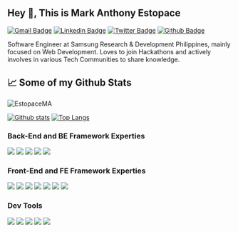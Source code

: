 ## Hey 👋, This is Mark Anthony Estopace
[![Gmail Badge](https://img.shields.io/badge/-estopace.ma@gmail.com-c14438?style=flat&logo=Gmail&logoColor=white&link=mailto:estopace.ma@gmail.com)](mailto:estopace.ma@gmail.com) 
[![Linkedin Badge](https://img.shields.io/badge/-EstopaceMA-0072b1?style=flat&logo=Linkedin&logoColor=white&link=https://www.linkedin.com/in/mark-anthony-estopace-093145160/)](https://www.linkedin.com/in/mark-anthony-estopace-093145160/) 
[![Twitter Badge](https://img.shields.io/badge/-MA_Estopace-00acee?style=flat&logo=twitter&logoColor=white&link=https://twitter.com/MA_Estopace/)](https://www.twitter.com/MA_Estopace/) 
[![Github Badge](https://img.shields.io/badge/-EstopaceMA-grey?style=flat&logo=github&logoColor=white&link=https://github.com/EstopaceMA/)](https://www.github.com/EstopaceMA/) 
<p align='left'>
  Software Engineer at Samsung Research & Development Philippines, mainly focused on Web Development. Loves to join Hackathons and actively involves in various Tech Communities to share knowledge.
</p>

## &#x1f4c8; Some of my Github Stats
<p align=left> <img src=https://komarev.com/ghpvc/?username=EstopaceMA alt=EstopaceMA /> </p>

[![Github stats](https://github-readme-stats.vercel.app/api?username=EstopaceMA&show_icons=true&include_all_commits=true)](https://github.com/rajk3770/github-readme-stats)
[![Top Langs](https://github-readme-stats.vercel.app/api/top-langs/?username=EstopaceMA&layout=compact)](https://github.com/rajk3770/github-readme-stats)

### Back-End and BE Framework Experties

<p>
    <img src="https://img.shields.io/badge/php-%23777BB4.svg?&style=for-the-badge&logo=php&logoColor=white">
    <img src="https://img.shields.io/badge/node.js%20-%2343853D.svg?&style=for-the-badge&logo=node.js&logoColor=white">
    <img src="https://img.shields.io/badge/express.js%20-%23404d59.svg?&style=for-the-badge">
    <img src="https://img.shields.io/badge/laravel%20-%23FF2D20.svg?&style=for-the-badge&logo=laravel&logoColor=white">
    <img src="https://img.shields.io/badge/codeigniter%20-F05032.svg?&style=for-the-badge&logo=codeigniter&logoColor=white">
<p>

### Front-End and FE Framework Experties
<p>
    <img src = "https://img.shields.io/badge/html-%23239120.svg?&style=for-the-badge&logo=html5&logoColor=white"> 
    <img src = "https://img.shields.io/badge/css-%23239120.svg?&style=for-the-badge&logo=css3&logoColor=white">
    <img src="https://img.shields.io/badge/javascript-%23F7DF1E.svg?&style=for-the-badge&logo=javascript&logoColor=black">
    <img src="https://img.shields.io/badge/bootstrap%20-%23563D7C.svg?&style=for-the-badge&logo=bootstrap&logoColor=white">
    <img src="https://img.shields.io/badge/jquery%20-%230769AD.svg?&style=for-the-badge&logo=jquery&logoColor=white">
    <img src="https://img.shields.io/badge/react%20-%2320232a.svg?&style=for-the-badge&logo=react&logoColor=%2361DAFB">
    <img src="https://img.shields.io/badge/VueJS%20-4FC08D.svg?&style=for-the-badge&logo=vue.js&logoColor=white">
<p>


### Dev Tools
<p>
    <img src="https://img.shields.io/badge/Postman%20-FF6C37?logo=postman&logoColor=white&style=for-the-badge" />
    <img src="https://img.shields.io/badge/NPM%20-CB3837?logo=npm&logoColor=white&style=for-the-badge" />
    <img src="https://img.shields.io/badge/Yarn%20-2C8EBB?logo=yarn&logoColor=white&style=for-the-badge" />
    <img src="https://img.shields.io/badge/Git%20-F05032?logo=git&logoColor=white&style=for-the-badge" />
    <img src="https://img.shields.io/badge/github-%23100000.svg?&style=for-the-badge&logo=github&logoColor=white">
<p>
